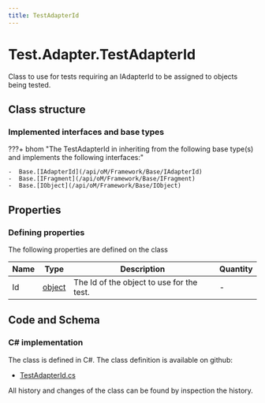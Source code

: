 ```yaml
---
title: TestAdapterId
---
```


# Test.Adapter.TestAdapterId

Class to use for tests requiring an IAdapterId to be assigned to objects being tested.

## Class structure

### Implemented interfaces and base types

???+ bhom "The TestAdapterId in inheriting from the following base type(s) and implements the following interfaces:"

    -  Base.[IAdapterId](/api/oM/Framework/Base/IAdapterId)
    -  Base.[IFragment](/api/oM/Framework/Base/IFragment)
    -  Base.[IObject](/api/oM/Framework/Base/IObject)


## Properties



### Defining properties

The following properties are defined on the class

| Name             | Type             | Description      | Quantity         |
|------------------|------------------|------------------|------------------|
| Id | [object](https://learn.microsoft.com/en-us/dotnet/api/System.Object?view=netstandard-2.0) | The Id of the object to use for the test. | - |


## Code and Schema

### C# implementation

The class is defined in C#. The class definition is available on github:

- [TestAdapterId.cs](https://github.com/BHoM/BHoM/blob/develop/Test_oM/Adapter\TestAdapterId.cs)

All history and changes of the class can be found by inspection the history.
